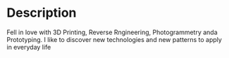# Description
Fell in love with 3D Printing, Reverse Rngineering, Photogrammetry anda Prototyping. I like to discover new technologies and new patterns to apply in everyday life 
